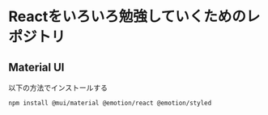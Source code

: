 # Reactをいろいろ勉強していくためのレポジトリ

## Material UI

以下の方法でインストールする

```
npm install @mui/material @emotion/react @emotion/styled
```